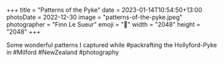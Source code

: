 +++
title = "Patterns of the Pyke"
date = 2023-01-14T10:54:50+13:00
photoDate = 2022-12-30
image = "patterns-of-the-pyke.jpeg"
photographer = "Finn Le Sueur"
emoji = "📸"
width = "2048"
height = "2048"
+++

Some wonderful patterns I captured while #packrafting the Hollyford-Pyke in #Milford #NewZealand #photography
